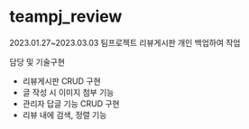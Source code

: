 # teampj_review

2023.01.27~2023.03.03
팀프로젝트 리뷰게시판 개인 백업하여 작업

담당 및 기술구현
- 리뷰게시판 CRUD 구현
- 글 작성 시 이미지 첨부 기능
- 관리자 답글 기능 CRUD 구현
- 리뷰 내에 검색, 정렬 기능
